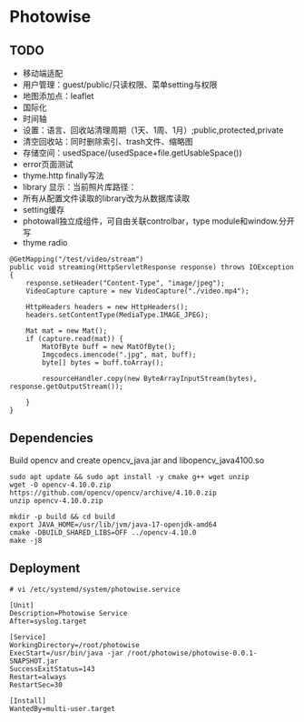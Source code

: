 # Photowise

## TODO
- 移动端适配
- 用户管理：guest/public/只读权限、菜单setting与权限
- 地图添加点：leaflet
- 国际化
- 时间轴
- 设置：语言、回收站清理周期（1天、1周、1月）;public,protected,private
- 清空回收站：同时删除索引、trash文件、缩略图
- 存储空间：usedSpace/(usedSpace+file.getUsableSpace())
- error页面测试
- thyme.http finally写法
- library 显示：当前照片库路径：
- 所有从配置文件读取的library改为从数据库读取
- setting缓存
- photowall独立成组件，可自由关联controlbar，type module和window.分开写
- thyme radio

```
@GetMapping("/test/video/stream")
public void streaming(HttpServletResponse response) throws IOException {
    response.setHeader("Content-Type", "image/jpeg");
    VideoCapture capture = new VideoCapture("./video.mp4");

    HttpHeaders headers = new HttpHeaders();
    headers.setContentType(MediaType.IMAGE_JPEG);

    Mat mat = new Mat();
    if (capture.read(mat)) {
        MatOfByte buff = new MatOfByte();
        Imgcodecs.imencode(".jpg", mat, buff);
        byte[] bytes = buff.toArray();

        resourceHandler.copy(new ByteArrayInputStream(bytes), response.getOutputStream());

    }
}
```

## Dependencies

Build opencv and create opencv_java.jar and libopencv_java4100.so
```
sudo apt update && sudo apt install -y cmake g++ wget unzip
wget -O opencv-4.10.0.zip https://github.com/opencv/opencv/archive/4.10.0.zip
unzip opencv-4.10.0.zip

mkdir -p build && cd build
export JAVA_HOME=/usr/lib/jvm/java-17-openjdk-amd64
cmake -DBUILD_SHARED_LIBS=OFF ../opencv-4.10.0
make -j8
```

## Deployment

```
# vi /etc/systemd/system/photowise.service

[Unit]
Description=Photowise Service
After=syslog.target

[Service]
WorkingDirectory=/root/photowise
ExecStart=/usr/bin/java -jar /root/photowise/photowise-0.0.1-SNAPSHOT.jar
SuccessExitStatus=143
Restart=always
RestartSec=30

[Install]
WantedBy=multi-user.target
```